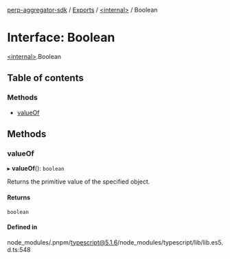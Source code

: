 [perp-aggregator-sdk](../README.md) / [Exports](../modules.md) / [\<internal\>](../modules/internal_.md) / Boolean

# Interface: Boolean

[\<internal\>](../modules/internal_.md).Boolean

## Table of contents

### Methods

- [valueOf](internal_.Boolean.md#valueof)

## Methods

### valueOf

▸ **valueOf**(): `boolean`

Returns the primitive value of the specified object.

#### Returns

`boolean`

#### Defined in

node_modules/.pnpm/typescript@5.1.6/node_modules/typescript/lib/lib.es5.d.ts:548
